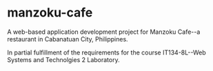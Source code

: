 # manzoku-cafe
A web-based application development project for Manzoku Cafe--a restaurant in Cabanatuan City, Philippines. 

In partial fulfillment of the requirements for the course IT134-8L--Web Systems and Technolgies 2 Laboratory.
